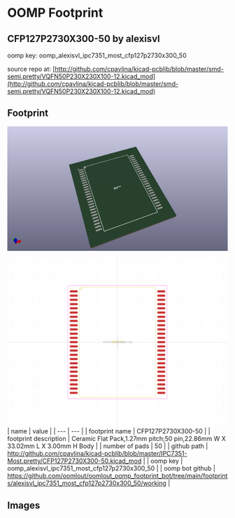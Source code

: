 # OOMP Footprint  
## CFP127P2730X300-50  by alexisvl  
  
oomp key: oomp_alexisvl_ipc7351_most_cfp127p2730x300_50  
  
source repo at: [http://github.com/cpavlina/kicad-pcblib/blob/master/smd-semi.pretty/VQFN50P230X230X100-12.kicad_mod](http://github.com/cpavlina/kicad-pcblib/blob/master/smd-semi.pretty/VQFN50P230X230X100-12.kicad_mod)  
## Footprint  
  
[![working_kicad_pcb_3d.png](working_kicad_pcb_3d_600.png)](working_kicad_pcb_3d.png)  
  
[![working.png](working_600.png)](working.png)  
| name | value | 
| --- | --- | 
| footprint name | CFP127P2730X300-50 | 
| footprint description | Ceramic Flat Pack,1.27mm pitch;50 pin,22.86mm W X 33.02mm L X 3.00mm H Body | 
| number of pads | 50 | 
| github path | http://github.com/cpavlina/kicad-pcblib/blob/master/IPC7351-Most.pretty/CFP127P2730X300-50.kicad_mod | 
| oomp key | oomp_alexisvl_ipc7351_most_cfp127p2730x300_50 | 
| oomp bot github | https://github.com/oomlout/oomlout_oomp_footprint_bot/tree/main/footprints/alexisvl_ipc7351_most_cfp127p2730x300_50/working | 
## Images  
